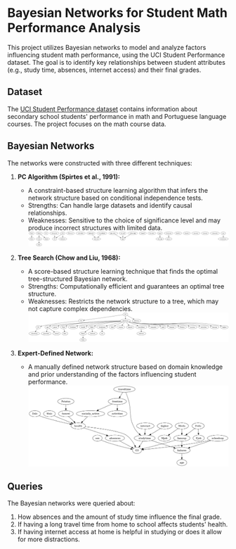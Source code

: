 # Bayesian Networks for Student Math Performance Analysis

This project utilizes Bayesian networks to model and analyze factors influencing student math performance, using the UCI Student Performance dataset. The goal is to identify key relationships between student attributes (e.g., study time, absences, internet access) and their final grades.

## Dataset

The [UCI Student Performance dataset](https://archive.ics.uci.edu/dataset/320/student+performance) contains information about secondary school students' performance in math and Portuguese language courses. The project focuses on the math course data.

## Bayesian Networks
The networks were constructed with three different techniques:

1.  **PC Algorithm (Spirtes et al., 1991):**
    * A constraint-based structure learning algorithm that infers the network structure based on conditional independence tests.
    * Strengths: Can handle large datasets and identify causal relationships.
    * Weaknesses: Sensitive to the choice of significance level and may produce incorrect structures with limited data.
    ![PC network](/img/pc-bn.png)

2.  **Tree Search (Chow and Liu, 1968):**
    * A score-based structure learning technique that finds the optimal tree-structured Bayesian network.
    * Strengths: Computationally efficient and guarantees an optimal tree structure.
    * Weaknesses: Restricts the network structure to a tree, which may not capture complex dependencies.
    ![Tree network](/img/tree-bn.png)

3.  **Expert-Defined Network:**
    * A manually defined network structure based on domain knowledge and prior understanding of the factors influencing student performance.
    ![Expert-defined network](/img/expert-bn.png)

## Queries
The Bayesian networks were queried about:
1. How absences and the amount of study time influence the final grade.
2. If having a long travel time from home to school affects students' health.
3. If having internet access at home is helpful in studying or does it allow for more distractions.
